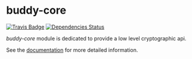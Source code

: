 # buddy-core

[![Travis Badge](https://img.shields.io/travis/funcool/buddy-core.svg?style=flat)](https://travis-ci.org/funcool/buddy-core "Travis Badge")
[![Dependencies Status](http://jarkeeper.com/funcool/buddy-core/status.svg)](http://jarkeeper.com/funcool/buddy-core)

*buddy-core* module is dedicated to provide a low level cryptographic api.

See the [documentation](https://funcool.github.io/buddy-core/latest/) for more detailed
information.
